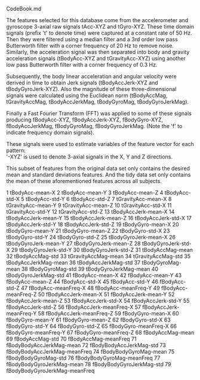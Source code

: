 CodeBook.md

The features selected for this database come from the accelerometer and gyroscope 3-axial raw signals tAcc-XYZ and tGyro-XYZ. These time domain signals (prefix 't' to denote time) were captured at a constant rate of 50 Hz. Then they were filtered using a median filter and a 3rd order low pass Butterworth filter with a corner frequency of 20 Hz to remove noise. Similarly, the acceleration signal was then separated into body and gravity acceleration signals (tBodyAcc-XYZ and tGravityAcc-XYZ) using another low pass Butterworth filter with a corner frequency of 0.3 Hz. 

Subsequently, the body linear acceleration and angular velocity were derived in time to obtain Jerk signals (tBodyAccJerk-XYZ and tBodyGyroJerk-XYZ). Also the magnitude of these three-dimensional signals were calculated using the Euclidean norm (tBodyAccMag, tGravityAccMag, tBodyAccJerkMag, tBodyGyroMag, tBodyGyroJerkMag). 

Finally a Fast Fourier Transform (FFT) was applied to some of these signals producing fBodyAcc-XYZ, fBodyAccJerk-XYZ, fBodyGyro-XYZ, fBodyAccJerkMag, fBodyGyroMag, fBodyGyroJerkMag. (Note the 'f' to indicate frequency domain signals). 

These signals were used to estimate variables of the feature vector for each pattern:  
'-XYZ' is used to denote 3-axial signals in the X, Y and Z directions.

This subset of features from the original data set only contains the desired mean and 
standard deviations features.  And the tidy data set only contains the mean of these aforementioned features across all subjects.

1	tBodyAcc-mean-X
2	tBodyAcc-mean-Y
3	tBodyAcc-mean-Z
4	tBodyAcc-std-X
5	tBodyAcc-std-Y
6	tBodyAcc-std-Z
7	tGravityAcc-mean-X
8	tGravityAcc-mean-Y
9	tGravityAcc-mean-Z
10	tGravityAcc-std-X
11	tGravityAcc-std-Y
12	tGravityAcc-std-Z
13	tBodyAccJerk-mean-X
14	tBodyAccJerk-mean-Y
15	tBodyAccJerk-mean-Z
16	tBodyAccJerk-std-X
17	tBodyAccJerk-std-Y
18	tBodyAccJerk-std-Z
19	tBodyGyro-mean-X
20	tBodyGyro-mean-Y
21	tBodyGyro-mean-Z
22	tBodyGyro-std-X
23	tBodyGyro-std-Y
24	tBodyGyro-std-Z
25	tBodyGyroJerk-mean-X
26	tBodyGyroJerk-mean-Y
27	tBodyGyroJerk-mean-Z
28	tBodyGyroJerk-std-X
29	tBodyGyroJerk-std-Y
30	tBodyGyroJerk-std-Z
31	tBodyAccMag-mean
32	tBodyAccMag-std
33	tGravityAccMag-mean
34	tGravityAccMag-std
35	tBodyAccJerkMag-mean
36	tBodyAccJerkMag-std
37	tBodyGyroMag-mean
38	tBodyGyroMag-std
39	tBodyGyroJerkMag-mean
40	tBodyGyroJerkMag-std
41	fBodyAcc-mean-X
42	fBodyAcc-mean-Y
43	fBodyAcc-mean-Z
44	fBodyAcc-std-X
45	fBodyAcc-std-Y
46	fBodyAcc-std-Z
47	fBodyAcc-meanFreq-X
48	fBodyAcc-meanFreq-Y
49	fBodyAcc-meanFreq-Z
50	fBodyAccJerk-mean-X
51	fBodyAccJerk-mean-Y
52	fBodyAccJerk-mean-Z
53	fBodyAccJerk-std-X
54	fBodyAccJerk-std-Y
55	fBodyAccJerk-std-Z
56	fBodyAccJerk-meanFreq-X
57	fBodyAccJerk-meanFreq-Y
58	fBodyAccJerk-meanFreq-Z
59	fBodyGyro-mean-X
60	fBodyGyro-mean-Y
61	fBodyGyro-mean-Z
62	fBodyGyro-std-X
63	fBodyGyro-std-Y
64	fBodyGyro-std-Z
65	fBodyGyro-meanFreq-X
66	fBodyGyro-meanFreq-Y
67	fBodyGyro-meanFreq-Z
68	fBodyAccMag-mean
69	fBodyAccMag-std
70	fBodyAccMag-meanFreq
71	fBodyBodyAccJerkMag-mean
72	fBodyBodyAccJerkMag-std
73	fBodyBodyAccJerkMag-meanFreq
74	fBodyBodyGyroMag-mean
75	fBodyBodyGyroMag-std
76	fBodyBodyGyroMag-meanFreq
77	fBodyBodyGyroJerkMag-mean
78	fBodyBodyGyroJerkMag-std
79	fBodyBodyGyroJerkMag-meanFreq